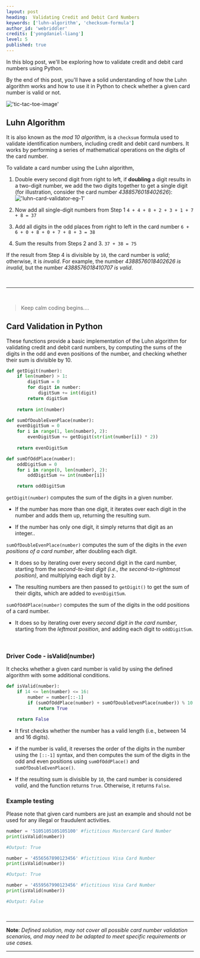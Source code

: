 ```yaml
---
layout: post
heading:  Validating Credit and Debit Card Numbers
keywords: ['luhn-algorithm', 'checksum-formula']
author_id: 'webriddler'
credits: ['yongdaniel-liang']
level: 5
published: true
---
```


In this blog post, we'll be exploring how to validate credit and debit card numbers using Python. 

By the end of this post, you'll have a solid understanding of how the Luhn algorithm works and how to use it in Python to check whether a given card number is valid or not. 

!['tic-tac-toe-image'](../../../image/card-banner.jpg)


## Luhn Algorithm

It is also known as the _mod 10 algorithm_, is a `checksum` formula used to validate identification numbers, including credit and debit card numbers. It works by performing a series of mathematical operations on the digits of the card number.

To validate a card number using the Luhn algorithm, 

1. Double every second digit from right to left, if __doubling__ a digit results in a two-digit number, we add the two digits together to get a single digit (for illustration, consider the card number _4388576018402626_):
!['luhn-card-validator-eg-1'](../../../image/luhn-card-validator-eg-1.png)

2. Now add all single-digit numbers from Step 1 `4 + 4 + 8 + 2 + 3 + 1 + 7 + 8 = 37` 

3. Add all digits in the odd places from right to left in the card number `6 + 6 + 0 + 8 + 0 + 7 + 8 + 3 = 38`

4. Sum the results from Steps 2 and 3. `37 + 38 = 75`

If the result from Step 4 is divisible by `10`, the card number is _valid_; otherwise, it is _invalid_. For example, the number _4388576018402626 is invalid_, but the number _4388576018410707 is valid_.

<br/>
<hr>


<br/>

> Keep calm coding begins....

## Card Validation in Python
These functions provide a basic implementation of the Luhn algorithm for validating credit and debit card numbers, by computing the sums of the digits in the odd and even positions of the number, and checking whether their sum is divisible by 10.



```python
def getDigit(number):
    if len(number) > 1:
        digitSum = 0
        for digit in number:
            digitSum += int(digit)
        return digitSum
    
    return int(number)

def sumOfDoubleEvenPlace(number):
    evenDigitSum = 0
    for i in range(1, len(number), 2):
        evenDigitSum += getDigit(str(int(number[i]) * 2))
        
    return evenDigitSum

def sumOfOddPlace(number):
    oddDigitSum = 0
    for i in range(0, len(number), 2):
        oddDigitSum += int(number[i])

    return oddDigitSum
```
 `getDigit(number)` computes the sum of the digits in a given number.

- If the number has more than one digit, it iterates over each digit in the number and adds them up, returning the resulting sum.  

- If the number has only one digit, it simply returns that digit as an integer.. 

`sumOfDoubleEvenPlace(number)` computes the sum of the digits in the _even positions of a card number_, after doubling each digit. 

- It does so by iterating over every second digit in the card number, starting from the _second-to-last digit (i.e., the second-to-rightmost position)_, and multiplying each digit by `2`. 

- The resulting numbers are then passed to `getDigit()` to get the sum of their digits, which are added to `evenDigitSum`.

`sumOfOddPlace(number)` computes the sum of the digits in the odd positions of a card number.

- It does so by iterating over every _second digit in the card number_, starting from the _leftmost position_, and adding each digit to `oddDigitSum`.

<br/>

### Driver Code - isValid(number)
It checks whether a given card number is valid by using the defined algorithm with some additional conditions.

```python
def isValid(number):
    if 14 <= len(number) <= 16:
        number = number[::-1]
        if (sumOfOddPlace(number) + sumOfDoubleEvenPlace(number)) % 10 == 0:
            return True

    return False
```
- It first checks whether the number has a valid length (i.e., between 14 and 16 digits).

- if the number is valid, it reverses the order of the digits in the number using the `[::-1]` syntax, and then computes the sum of the digits in the odd and even positions using `sumOfOddPlace()` and `sumOfDoubleEvenPlace()`. 

- If the resulting sum is divisible by `10`, the card number is considered _valid_, and the function returns `True`. Otherwise, it returns `False`.


### Example testing

Please note that given card numbers are just an example and should not be used for any illegal or fraudulent activities.

```python
number = '5105105105105100' #fictitious Mastercard Card Number
print(isValid(number))

#Output: True
```

```python
number = '4556567890123456' #fictitious Visa Card Number
print(isValid(number))

#Output: True
```
```python
number = '4559567990123456' #fictitious Visa Card Number
print(isValid(number))

#Output: False
```

<br />

<hr />

__Note__: _Defined solution, may not cover all possible card number validation scenarios, and may need to be adapted to meet specific requirements or use cases._
<hr />